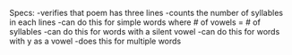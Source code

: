Specs:
  -verifies that poem has three lines
  -counts the number of syllables in each lines
    -can do this for simple words where # of vowels = # of syllables
    -can do this for words with a silent vowel
    -can do this for words with y as a vowel
    -does this for multiple words

